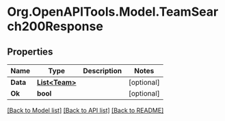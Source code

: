 # Org.OpenAPITools.Model.TeamSearch200Response

## Properties

Name | Type | Description | Notes
------------ | ------------- | ------------- | -------------
**Data** | [**List&lt;Team&gt;**](Team.md) |  | [optional] 
**Ok** | **bool** |  | [optional] 

[[Back to Model list]](../README.md#documentation-for-models) [[Back to API list]](../README.md#documentation-for-api-endpoints) [[Back to README]](../README.md)

